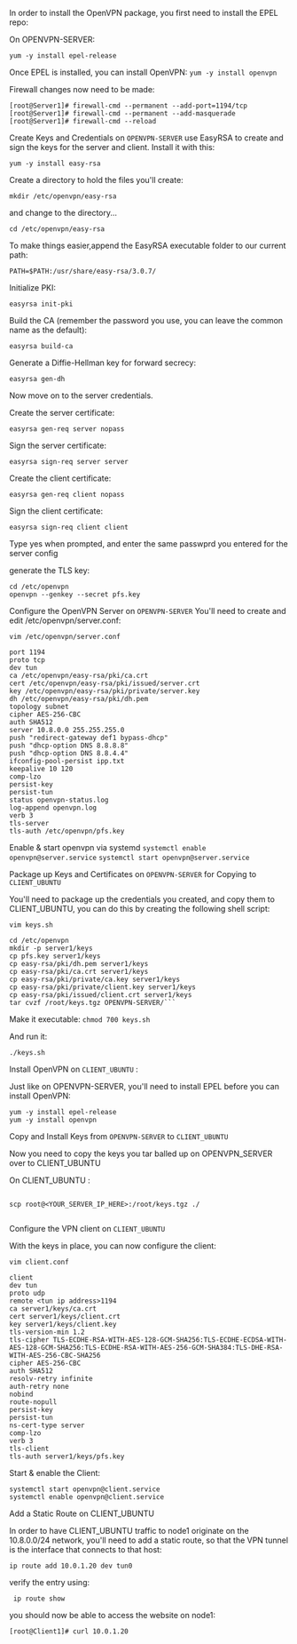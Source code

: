 

In order to install the OpenVPN package, you first need to install the EPEL repo:


On OPENVPN-SERVER: 

```yum -y install epel-release```

Once EPEL is installed, you can install OpenVPN:
```yum -y install openvpn```


Firewall changes now need to be made: 
```
[root@Server1]# firewall-cmd --permanent --add-port=1194/tcp
[root@Server1]# firewall-cmd --permanent --add-masquerade
[root@Server1]# firewall-cmd --reload
```

Create Keys and Credentials on `OPENVPN-SERVER`
use EasyRSA to create and sign the keys for the server and client. Install it with this:

```yum -y install easy-rsa```

Create a directory to hold the files you'll create:

```mkdir /etc/openvpn/easy-rsa```

and change to the directory...

```cd /etc/openvpn/easy-rsa```

To make things easier,append the EasyRSA executable folder to our current path:

```PATH=$PATH:/usr/share/easy-rsa/3.0.7/```

Initialize PKI:

```easyrsa init-pki```

Build the CA (remember the password you use, you can leave the common name as the default):

```easyrsa build-ca```

Generate a Diffie-Hellman key for forward secrecy:

```easyrsa gen-dh```

Now move on to the server credentials. 

Create the server certificate:

```easyrsa gen-req server nopass```

Sign the server certificate:

```easyrsa sign-req server server```


Create the client certificate:

```easyrsa gen-req client nopass```

Sign the client certificate:

```easyrsa sign-req client client```

Type yes when prompted, and enter the same passwprd you entered for the server config 

generate the TLS key:
```
cd /etc/openvpn
openvpn --genkey --secret pfs.key
```

Configure the OpenVPN Server on `OPENVPN-SERVER`
You'll need to create and edit /etc/openvpn/server.conf:

```
vim /etc/openvpn/server.conf
```
```
port 1194
proto tcp
dev tun
ca /etc/openvpn/easy-rsa/pki/ca.crt
cert /etc/openvpn/easy-rsa/pki/issued/server.crt
key /etc/openvpn/easy-rsa/pki/private/server.key
dh /etc/openvpn/easy-rsa/pki/dh.pem
topology subnet
cipher AES-256-CBC
auth SHA512
server 10.8.0.0 255.255.255.0
push "redirect-gateway def1 bypass-dhcp"
push "dhcp-option DNS 8.8.8.8"
push "dhcp-option DNS 8.8.4.4"
ifconfig-pool-persist ipp.txt
keepalive 10 120
comp-lzo
persist-key
persist-tun
status openvpn-status.log
log-append openvpn.log
verb 3
tls-server
tls-auth /etc/openvpn/pfs.key
```
Enable & start openvpn via systemd 
```systemctl enable openvpn@server.service```
```systemctl start openvpn@server.service```

Package up Keys and Certificates on `OPENVPN-SERVER` for Copying to `CLIENT_UBUNTU`

You'll need to package up the credentials you created, and copy them to CLIENT_UBUNTU, you can do 
this by creating the following shell script:

```vim keys.sh```
```
cd /etc/openvpn
mkdir -p server1/keys
cp pfs.key server1/keys
cp easy-rsa/pki/dh.pem server1/keys
cp easy-rsa/pki/ca.crt server1/keys
cp easy-rsa/pki/private/ca.key server1/keys
cp easy-rsa/pki/private/client.key server1/keys
cp easy-rsa/pki/issued/client.crt server1/keys
tar cvzf /root/keys.tgz OPENVPN-SERVER/```
```

Make it executable:
```chmod 700 keys.sh```

And run it:

```./keys.sh```

Install OpenVPN on `CLIENT_UBUNTU` : 

Just like on OPENVPN-SERVER, you'll need to install EPEL before you can install OpenVPN:

```
yum -y install epel-release
yum -y install openvpn
```

Copy and Install Keys from `OPENVPN-SERVER` to `CLIENT_UBUNTU`

Now you need to copy the keys you tar balled up on OPENVPN_SERVER over to CLIENT_UBUNTU

On CLIENT_UBUNTU : 

```cd /etc/openvpn
```

```
scp root@<YOUR_SERVER_IP_HERE>:/root/keys.tgz ./
```


```tar -xvzf keys.tgz
```


Configure the VPN client on `CLIENT_UBUNTU`

With the keys in place, you can now configure the client:

```vim client.conf```
```
client
dev tun
proto udp 
remote <tun ip address>1194  
ca server1/keys/ca.crt
cert server1/keys/client.crt
key server1/keys/client.key
tls-version-min 1.2
tls-cipher TLS-ECDHE-RSA-WITH-AES-128-GCM-SHA256:TLS-ECDHE-ECDSA-WITH-AES-128-GCM-SHA256:TLS-ECDHE-RSA-WITH-AES-256-GCM-SHA384:TLS-DHE-RSA-WITH-AES-256-CBC-SHA256
cipher AES-256-CBC
auth SHA512
resolv-retry infinite
auth-retry none
nobind
route-nopull
persist-key
persist-tun
ns-cert-type server
comp-lzo
verb 3
tls-client
tls-auth server1/keys/pfs.key
```

Start & enable the Client:

```
systemctl start openvpn@client.service
systemctl enable openvpn@client.service
```

Add a Static Route on CLIENT_UBUNTU

In order to have CLIENT_UBUNTU traffic to node1 originate on the 10.8.0.0/24 network, you'll need to add a static route, so that the VPN tunnel is the interface that connects to that host:

```ip route add 10.0.1.20 dev tun0```

verify the entry using:

``` ip route show```

you should now be able to access the website on node1:

```[root@Client1]# curl 10.0.1.20```
